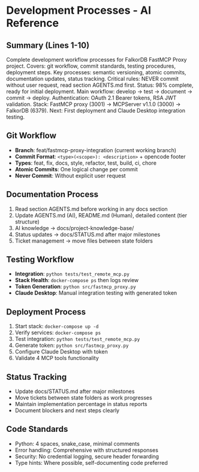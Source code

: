 # Development Processes - AI Reference

## Summary (Lines 1-10)
Complete development workflow processes for FalkorDB FastMCP Proxy project.
Covers: git workflow, commit standards, testing procedures, deployment steps.
Key processes: semantic versioning, atomic commits, documentation updates, status tracking.
Critical rules: NEVER commit without user request, read section AGENTS.md first.
Status: 98% complete, ready for initial deployment.
Main workflow: develop → test → document → commit → deploy.
Authentication: OAuth 2.1 Bearer tokens, RSA JWT validation.
Stack: FastMCP proxy (3001) → MCPServer v1.1.0 (3000) → FalkorDB (6379).
Next: First deployment and Claude Desktop integration testing.

## Git Workflow
- **Branch**: feat/fastmcp-proxy-integration (current working branch)
- **Commit Format**: `<type>(<scope>): <description>` + opencode footer
- **Types**: feat, fix, docs, style, refactor, test, build, ci, chore
- **Atomic Commits**: One logical change per commit
- **Never Commit**: Without explicit user request

## Documentation Process
1. Read section AGENTS.md before working in any docs section
2. Update AGENTS.md (AI), README.md (Human), detailed content (tier structure)
3. AI knowledge → docs/project-knowledge-base/
4. Status updates → docs/STATUS.md after major milestones
5. Ticket management → move files between state folders

## Testing Workflow
- **Integration**: `python tests/test_remote_mcp.py`
- **Stack Health**: `docker-compose ps` then logs review
- **Token Generation**: `python src/fastmcp_proxy.py`
- **Claude Desktop**: Manual integration testing with generated token

## Deployment Process
1. Start stack: `docker-compose up -d`
2. Verify services: `docker-compose ps`
3. Test integration: `python tests/test_remote_mcp.py`
4. Generate token: `python src/fastmcp_proxy.py`
5. Configure Claude Desktop with token
6. Validate 4 MCP tools functionality

## Status Tracking
- Update docs/STATUS.md after major milestones
- Move tickets between state folders as work progresses
- Maintain implementation percentage in status reports
- Document blockers and next steps clearly

## Code Standards
- Python: 4 spaces, snake_case, minimal comments
- Error handling: Comprehensive with structured responses
- Security: No credential logging, secure header forwarding
- Type hints: Where possible, self-documenting code preferred